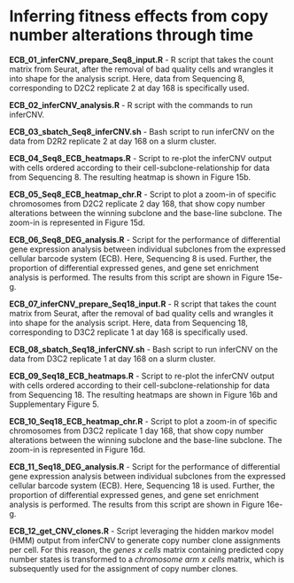 # Inferring fitness effects from copy number alterations through time

**ECB_01_inferCNV_prepare_Seq8_input.R** - R script that takes the count matrix from Seurat, after the removal of bad quality cells and wrangles it into shape for the analysis script. Here, data from Sequencing 8, corresponding to D2C2 replicate 2 at day 168 is specifically used.

**ECB_02_inferCNV_analysis.R** - R script with the commands to run inferCNV.

**ECB_03_sbatch_Seq8_inferCNV.sh** - Bash script to run inferCNV on the data from D2R2 replicate 2 at day 168 on a slurm cluster.

**ECB_04_Seq8_ECB_heatmaps.R** - Script to re-plot the inferCNV output with cells ordered according to their cell-subclone-relationship for data from Sequencing 8. The resulting heatmap is shown in Figure 15b.

**ECB_05_Seq8_ECB_heatmap_chr.R** - Script to plot a zoom-in of specific chromosomes from D2C2 replicate 2 day 168, that show copy number alterations between the winning subclone and the base-line subclone. The zoom-in is represented in Figure 15d.

**ECB_06_Seq8_DEG_analysis.R** - Script for the performance of differential gene expression analysis between individual subclones from the expressed cellular barcode system (ECB). Here, Sequencing 8 is used. Further, the proportion of differential expressed genes, and gene set enrichment analysis is performed. The results from this script are shown in Figure 15e-g. 

**ECB_07_inferCNV_prepare_Seq18_input.R** - R script that takes the count matrix from Seurat, after the removal of bad quality cells and wrangles it into shape for the analysis script. Here, data from Sequencing 18, corresponding to D3C2 replicate 1 at day 168 is specifically used.

**ECB_08_sbatch_Seq18_inferCNV.sh** - Bash script to run inferCNV on the data from D3C2 replicate 1 at day 168 on a slurm cluster.

**ECB_09_Seq18_ECB_heatmaps.R** - Script to re-plot the inferCNV output with cells ordered according to their cell-subclone-relationship for data from Sequencing 18. The resulting heatmaps are shown in Figure 16b and Supplementary Figure 5.

**ECB_10_Seq18_ECB_heatmap_chr.R** - Script to plot a zoom-in of specific chromosomes from D3C2 replicate 1 day 168, that show copy number alterations between the winning subclone and the base-line subclone. The zoom-in is represented in Figure 16d.

**ECB_11_Seq18_DEG_analysis.R** - Script for the performance of differential gene expression analysis between individual subclones from the expressed cellular barcode system (ECB). Here, Sequencing 18 is used. Further, the proportion of differential expressed genes, and gene set enrichment analysis is performed. The results from this script are shown in Figure 16e-g. 

**ECB_12_get_CNV_clones.R** - Script leveraging the hidden markov model (HMM) output from inferCNV to generate copy number clone assignments per cell. For this reason, the *genes x cells* matrix containing predicted copy number states is transformed to a *chromosome arm x cells* matrix, which is subsequently used for the assignment of copy number clones.
